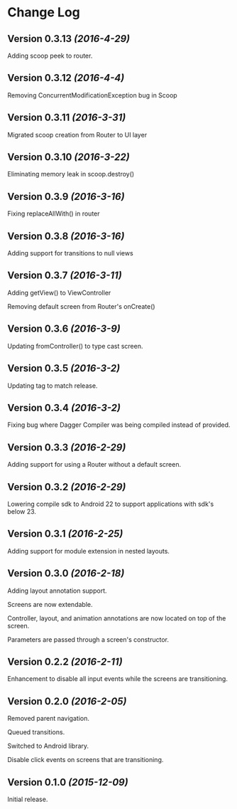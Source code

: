 Change Log
==========

Version 0.3.13 *(2016-4-29)*
----------------------------

Adding scoop peek to router.


Version 0.3.12 *(2016-4-4)*
----------------------------

Removing ConcurrentModificationException bug in Scoop

Version 0.3.11 *(2016-3-31)*
----------------------------

Migrated scoop creation from Router to UI layer

Version 0.3.10 *(2016-3-22)*
----------------------------

Eliminating memory leak in scoop.destroy()

Version 0.3.9 *(2016-3-16)*
----------------------------

Fixing replaceAllWith() in router

Version 0.3.8 *(2016-3-16)*
----------------------------

Adding support for transitions to null views


Version 0.3.7 *(2016-3-11)*
----------------------------

Adding getView() to ViewController

Removing default screen from Router's onCreate()

Version 0.3.6 *(2016-3-9)*
----------------------------

Updating fromController() to type cast screen.

Version 0.3.5 *(2016-3-2)*
----------------------------

Updating tag to match release.

Version 0.3.4 *(2016-3-2)*
----------------------------

Fixing bug where Dagger Compiler was being compiled instead of provided.

Version 0.3.3 *(2016-2-29)*
----------------------------

Adding support for using a Router without a default screen.

Version 0.3.2 *(2016-2-29)*
----------------------------

Lowering compile sdk to Android 22 to support applications with sdk's below 23.

Version 0.3.1 *(2016-2-25)*
----------------------------

Adding support for module extension in nested layouts.

Version 0.3.0 *(2016-2-18)*
----------------------------

Adding layout annotation support.

Screens are now extendable.

Controller, layout, and animation annotations are now located on top of the screen.

Parameters are passed through a screen's constructor.

Version 0.2.2 *(2016-2-11)*
----------------------------

Enhancement to disable all input events while the screens are transitioning.

Version 0.2.0 *(2016-2-05)*
----------------------------

Removed parent navigation.

Queued transitions.

Switched to Android library.

Disable click events on screens that are transitioning.

Version 0.1.0 *(2015-12-09)*
----------------------------

Initial release.


